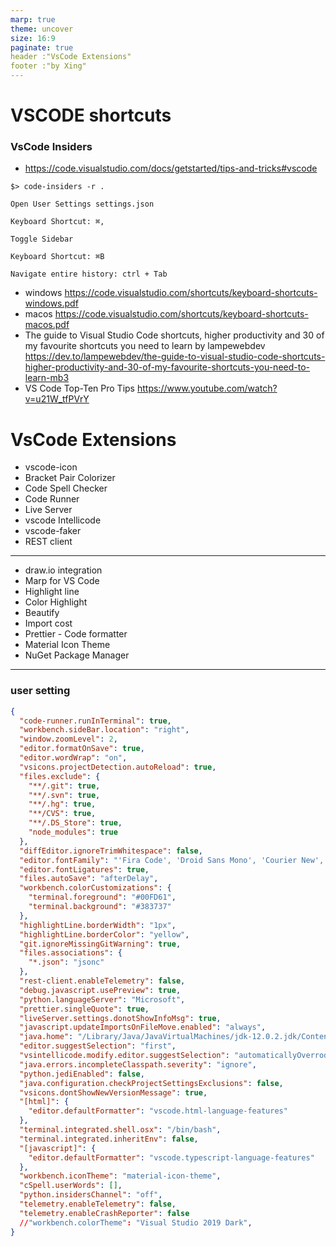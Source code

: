 ```yaml
---
marp: true
theme: uncover
size: 16:9
paginate: true
header :"VsCode Extensions"
footer :"by Xing"
---
```


# VSCODE shortcuts

### VsCode Insiders
- https://code.visualstudio.com/docs/getstarted/tips-and-tricks#vscode
```
$> code-insiders -r .

Open User Settings settings.json

Keyboard Shortcut: ⌘,

Toggle Sidebar

Keyboard Shortcut: ⌘B

Navigate entire history: ctrl + Tab
```


- windows
https://code.visualstudio.com/shortcuts/keyboard-shortcuts-windows.pdf
- macos
https://code.visualstudio.com/shortcuts/keyboard-shortcuts-macos.pdf
- The guide to Visual Studio Code shortcuts, higher productivity and 30 of my favourite shortcuts you need to learn
 by lampewebdev
https://dev.to/lampewebdev/the-guide-to-visual-studio-code-shortcuts-higher-productivity-and-30-of-my-favourite-shortcuts-you-need-to-learn-mb3
- VS Code Top-Ten Pro Tips https://www.youtube.com/watch?v=u21W_tfPVrY

# VsCode Extensions

- vscode-icon
- Bracket Pair Colorizer
- Code Spell Checker
- Code Runner
- Live Server
- vscode Intellicode
- vscode-faker
- REST client

---

- draw.io integration
- Marp for VS Code
- Highlight line
- Color Highlight
- Beautify
- Import cost
- Prettier - Code formatter
- Material Icon Theme
- NuGet Package Manager

---

### user setting

```json
{
  "code-runner.runInTerminal": true,
  "workbench.sideBar.location": "right",
  "window.zoomLevel": 2,
  "editor.formatOnSave": true,
  "editor.wordWrap": "on",
  "vsicons.projectDetection.autoReload": true,
  "files.exclude": {
    "**/.git": true,
    "**/.svn": true,
    "**/.hg": true,
    "**/CVS": true,
    "**/.DS_Store": true,
    "node_modules": true
  },
  "diffEditor.ignoreTrimWhitespace": false,
  "editor.fontFamily": "'Fira Code', 'Droid Sans Mono', 'Courier New', monospace, 'Droid Sans Fallback'",
  "editor.fontLigatures": true,
  "files.autoSave": "afterDelay",
  "workbench.colorCustomizations": {
    "terminal.foreground": "#00FD61",
    "terminal.background": "#383737"
  },
  "highlightLine.borderWidth": "1px",
  "highlightLine.borderColor": "yellow",
  "git.ignoreMissingGitWarning": true,
  "files.associations": {
    "*.json": "jsonc"
  },
  "rest-client.enableTelemetry": false,
  "debug.javascript.usePreview": true,
  "python.languageServer": "Microsoft",
  "prettier.singleQuote": true,
  "liveServer.settings.donotShowInfoMsg": true,
  "javascript.updateImportsOnFileMove.enabled": "always",
  "java.home": "/Library/Java/JavaVirtualMachines/jdk-12.0.2.jdk/Contents/Home",
  "editor.suggestSelection": "first",
  "vsintellicode.modify.editor.suggestSelection": "automaticallyOverrodeDefaultValue",
  "java.errors.incompleteClasspath.severity": "ignore",
  "python.jediEnabled": false,
  "java.configuration.checkProjectSettingsExclusions": false,
  "vsicons.dontShowNewVersionMessage": true,
  "[html]": {
    "editor.defaultFormatter": "vscode.html-language-features"
  },
  "terminal.integrated.shell.osx": "/bin/bash",
  "terminal.integrated.inheritEnv": false,
  "[javascript]": {
    "editor.defaultFormatter": "vscode.typescript-language-features"
  },
  "workbench.iconTheme": "material-icon-theme",
  "cSpell.userWords": [],
  "python.insidersChannel": "off",
  "telemetry.enableTelemetry": false,
  "telemetry.enableCrashReporter": false
  //"workbench.colorTheme": "Visual Studio 2019 Dark",
}
```

